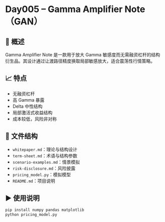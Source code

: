 # Day005 – Gamma Amplifier Note（GAN）

## 📌 概述
Gamma Amplifier Note 是一款用于放大 Gamma 敏感度而无需融资杠杆的结构衍生品。其设计通过让渡路径精度换取局部敏感放大，适合震荡性行情策略。

## 📈 特点
- 无融资杠杆
- 高 Gamma 暴露
- Delta 中性结构
- 局部激活式收益结构
- 成本较低，风险非对称

## 📂 文件结构
- `whitepaper.md`：理论与结构设计
- `term-sheet.md`：术语与结构参数
- `scenario-examples.md`：情景模拟
- `risk-disclosure.md`：风险披露
- `pricing_model.py`：模拟模型
- `README.md`：项目说明

## ▶ 使用说明

```bash
pip install numpy pandas matplotlib
python pricing_model.py
